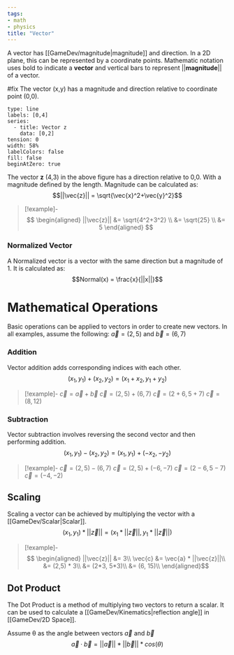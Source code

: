 ```yaml
---
tags:
- math
- physics
title: "Vector"
---
```

A vector has [[GameDev/magnitude|magnitude]] and direction. In a 2D plane, this can be represented by a coordinate points. Mathematic notation uses bold to indicate a **vector** and vertical bars to represent ||**magnitude**|| of a vector.

#fix The vector (x,y) has a magnitude and direction relative to coordinate point (0,0).
```chart
type: line
labels: [0,4]
series:
  - title: Vector z
    data: [0,2]
tension: 0
width: 58%
labelColors: false
fill: false
beginAtZero: true
```
The vector **z** (4,3) in the above figure has a direction relative to 0,0. With a magnitude defined by the length. Magnitude can be calculated as:
 $$||\vec{z}|| = \sqrt{\vec{x}^2+\vec{y}^2}$$
> [!example]-
> $$
 \begin{aligned}
 ||\vec{z}|| &= \sqrt{4^2+3^2} \\ &= \sqrt{25} \\ &= 5
 \end{aligned}
 $$

### Normalized Vector
A Normalized vector is a vector with the same direction but a magnitude of 1. It is calculated as:
$$Normal(x) = \frac{x}{||x||}$$

# Mathematical Operations
Basic operations can be applied to vectors in order to create new vectors. 
In all examples, assume the following:
$\vec{a} = (2,5)$ and $\vec{b} = (6,7)$

### Addition
Vector addition adds corresponding indices with each other.
$$(x_1,y_1)+(x_2,y_2)=(x_1+x_2,y_1+y_2)$$
>[!example]-
$\vec{c} = \vec{a}+\vec{b}$
$\vec{c} = (2,5) + (6,7)$
$\vec{c} = (2+6, 5+7)$
$\vec{c} = (8,12)$

### Subtraction
Vector subtraction involves reversing the second vector and then performing addition.
$$(x_1,y_1)-(x_2,y_2) = (x_1,y_1) + (-x_2,-y_2)$$
>[!example]-
$\vec{c} = (2,5)-(6,7)$
$\vec{c} = (2,5)+(-6,-7)$
$\vec{c} = (2-6,5-7)$
$\vec{c} = (-4,-2)$

## Scaling
Scaling a vector can be achieved by multiplying the vector with a [[GameDev/Scalar|Scalar]].
$$(x_1,y_1)*||\vec{z}|| = (x_1*||\vec{z}||, y_1*||\vec{z}||)$$
>[!example]-
$$
\begin{aligned}
||\vec{z}|| &= 3\\
\vec{c} &= \vec{a} * ||\vec{z}||\\
&= (2,5) * 3\\
&= (2*3, 5*3)\\
&= (6, 15)\\
\end{aligned}$$


## Dot Product
The Dot Product is a method of multiplying two vectors to return a scalar. It can be used to calculate a [[GameDev/Kinematics|reflection angle]] in [[GameDev/2D Space]].

Assume θ as the angle between vectors $\vec{a}$ and $\vec{b}$
$$\vec{a}·\vec{b} = ||\vec{a}|| * ||\vec{b}|| * cos(θ)$$